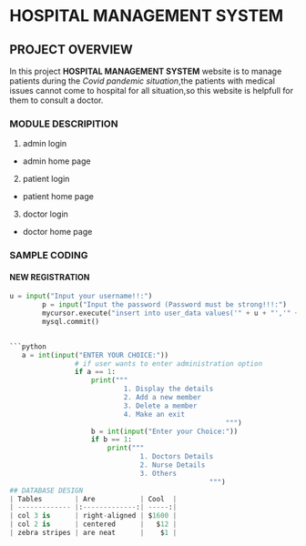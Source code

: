 # HOSPITAL MANAGEMENT SYSTEM
## PROJECT OVERVIEW 
In this project **HOSPITAL MANAGEMENT SYSTEM** website is to manage patients during the *Covid pandemic situation*,the patients with medical issues cannot come to hospital for all situation,so this website is helpfull for them to consult a doctor.
### MODULE DESCRIPITION
1. admin login
* admin home page
2. patient login
* patient home page
3. doctor login
* doctor home page
### SAMPLE CODING
#### NEW REGISTRATION
```python
u = input("Input your username!!:")
        p = input("Input the password (Password must be strong!!!:")
        mycursor.execute("insert into user_data values('" + u + "','" + p + "')")
        mysql.commit()
        

```python
   a = int(input("ENTER YOUR CHOICE:"))
                # if user wants to enter administration option
                if a == 1:
                    print("""
                            1. Display the details
                            2. Add a new member
                            3. Delete a member
                            4. Make an exit
                                                     """)
                    b = int(input("Enter your Choice:"))
                    if b == 1:
                        print("""
                                1. Doctors Details
                                2. Nurse Details
                                3. Others
                                                 """)
## DATABASE DESIGN
| Tables        | Are           | Cool  |
| ------------- |:-------------:| -----:|
| col 3 is      | right-aligned | $1600 |
| col 2 is      | centered      |   $12 |
| zebra stripes | are neat      |    $1 |

                                                 
                                                 
